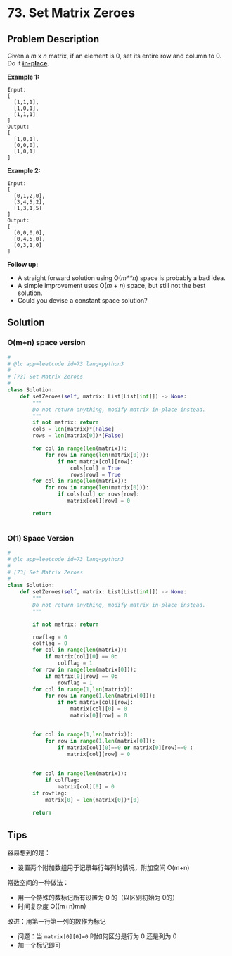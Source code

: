 # 73. Set Matrix Zeroes



## Problem Description

Given a *m* x *n* matrix, if an element is 0, set its entire row and column to 0. Do it [**in-place**](https://en.wikipedia.org/wiki/In-place_algorithm).

**Example 1:**

```
Input: 
[
  [1,1,1],
  [1,0,1],
  [1,1,1]
]
Output: 
[
  [1,0,1],
  [0,0,0],
  [1,0,1]
]
```

**Example 2:**

```
Input: 
[
  [0,1,2,0],
  [3,4,5,2],
  [1,3,1,5]
]
Output: 
[
  [0,0,0,0],
  [0,4,5,0],
  [0,3,1,0]
]
```

**Follow up:**

- A straight forward solution using O(*m**n*) space is probably a bad idea.
- A simple improvement uses O(*m* + *n*) space, but still not the best solution.
- Could you devise a constant space solution?



## Solution

### O(m+n) space version



```python
#
# @lc app=leetcode id=73 lang=python3
#
# [73] Set Matrix Zeroes
#
class Solution:
    def setZeroes(self, matrix: List[List[int]]) -> None:
        """
        Do not return anything, modify matrix in-place instead.
        """
        if not matrix: return 
        cols = len(matrix)*[False]
        rows = len(matrix[0])*[False]

        for col in range(len(matrix)):
            for row in range(len(matrix[0])):
                if not matrix[col][row]:
                    cols[col] = True
                    rows[row] = True
        for col in range(len(matrix)):
            for row in range(len(matrix[0])):
                if cols[col] or rows[row]:
                   matrix[col][row] = 0

        return 
      
```



### O(1) Space Version

```python
#
# @lc app=leetcode id=73 lang=python3
#
# [73] Set Matrix Zeroes
#
class Solution:
    def setZeroes(self, matrix: List[List[int]]) -> None:
        """
        Do not return anything, modify matrix in-place instead.
        """

        if not matrix: return 

        rowflag = 0
        colflag = 0
        for col in range(len(matrix)):
            if matrix[col][0] == 0:
                colflag = 1
        for row in range(len(matrix[0])):
            if matrix[0][row] == 0:
                rowflag = 1
        for col in range(1,len(matrix)):
            for row in range(1,len(matrix[0])):
                if not matrix[col][row]:
                    matrix[col][0] = 0
                    matrix[0][row] = 0  


        for col in range(1,len(matrix)):
            for row in range(1,len(matrix[0])):
                if matrix[col][0]==0 or matrix[0][row]==0 :
                   matrix[col][row] = 0
        
        
        for col in range(len(matrix)):
            if colflag:
                matrix[col][0] = 0
        if rowflag:
            matrix[0] = len(matrix[0])*[0]
        
        return

```





## Tips



容易想到的是：

- 设置两个附加数组用于记录每行每列的情况，附加空间 O(m+n)

常数空间的一种做法：

- 用一个特殊的数标记所有设置为 0 的（以区别初始为 0的）
- 时间复杂度 O((m+n)mn)​

改进：用第一行第一列的数作为标记

- 问题：当 `matrix[0][0]=0` 时如何区分是行为 0 还是列为 0
- 加一个标记即可



